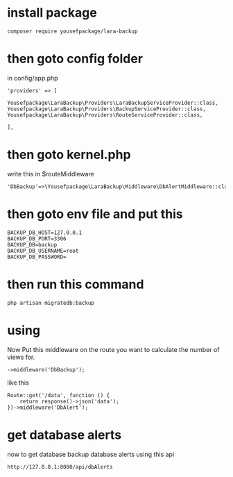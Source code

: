 # install package

```
composer require yousefpackage/lara-backup
```

# then goto config folder 

in config/app.php


```
'providers' => [

Yousefpackage\LaraBackup\Providers\LaraBackupServiceProvider::class,
Yousefpackage\LaraBackup\Providers\BackupServiceProvider::class,
Yousefpackage\LaraBackup\Providers\RouteServiceProvider::class,

],
```

# then goto kernel.php

write this in $routeMiddleware

```
'DbBackup'=>\Yousefpackage\LaraBackup\Middleware\DbAlertMiddleware::class,
```

# then goto env file and put this

```
BACKUP_DB_HOST=127.0.0.1
BACKUP_DB_PORT=3306
BACKUP_DB=backup
BACKUP_DB_USERNAME=root
BACKUP_DB_PASSWORD=
```

# then run this command 

```
php artisan migratedb:backup
```



# using
Now Put this middleware on the route you want to calculate the number of views for.

```
->middleware('DbBackup');
```

like this 

```
Route::get('/data', function () {
    return response()->json('data');
})->middleware('DbAlert');
```

# get database alerts 

now to get database backup database alerts  using this api 

```
http://127.0.0.1:8000/api/dbAlerts